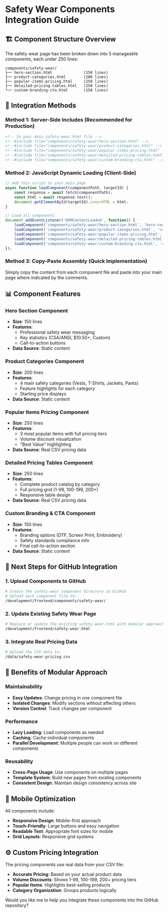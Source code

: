 # Safety Wear Components Integration Guide

## 🏗️ Component Structure Overview

The safety wear page has been broken down into 5 manageable components, each under 250 lines:

```
components/safety-wear/
├── hero-section.html              (150 lines)
├── product-categories.html        (200 lines)
├── popular-items-pricing.html     (250 lines)
├── detailed-pricing-tables.html   (250 lines)
└── custom-branding-cta.html       (150 lines)
```

## 🔧 Integration Methods

### Method 1: Server-Side Includes (Recommended for Production)
```html
<!-- In your main safety-wear.html file -->
<!--#include file="components/safety-wear/hero-section.html" -->
<!--#include file="components/safety-wear/product-categories.html" -->
<!--#include file="components/safety-wear/popular-items-pricing.html" -->
<!--#include file="components/safety-wear/detailed-pricing-tables.html" -->
<!--#include file="components/safety-wear/custom-branding-cta.html" -->
```

### Method 2: JavaScript Dynamic Loading (Client-Side)
```javascript
// Add this script to your main page
async function loadComponent(componentPath, targetId) {
    const response = await fetch(componentPath);
    const html = await response.text();
    document.getElementById(targetId).innerHTML = html;
}

// Load all components
document.addEventListener('DOMContentLoaded', function() {
    loadComponent('components/safety-wear/hero-section.html', 'hero-container');
    loadComponent('components/safety-wear/product-categories.html', 'categories-container');
    loadComponent('components/safety-wear/popular-items-pricing.html', 'pricing-container');
    loadComponent('components/safety-wear/detailed-pricing-tables.html', 'detailed-pricing-container');
    loadComponent('components/safety-wear/custom-branding-cta.html', 'cta-container');
});
```

### Method 3: Copy-Paste Assembly (Quick Implementation)
Simply copy the content from each component file and paste into your main page where indicated by the comments.

## 📊 Component Features

### Hero Section Component
- **Size**: 150 lines
- **Features**: 
  - Professional safety wear messaging
  - Key statistics (CSA/ANSI, $10.50+, Custom)
  - Call-to-action buttons
- **Data Source**: Static content

### Product Categories Component  
- **Size**: 200 lines
- **Features**:
  - 4 main safety categories (Vests, T-Shirts, Jackets, Pants)
  - Feature highlights for each category
  - Starting price displays
- **Data Source**: Static content

### Popular Items Pricing Component
- **Size**: 250 lines
- **Features**:
  - 3 most popular items with full pricing tiers
  - Volume discount visualization
  - "Best Value" highlighting
- **Data Source**: Real CSV pricing data

### Detailed Pricing Tables Component
- **Size**: 250 lines  
- **Features**:
  - Complete product catalog by category
  - Full pricing grid (1-99, 100-199, 200+)
  - Responsive table design
- **Data Source**: Real CSV pricing data

### Custom Branding & CTA Component
- **Size**: 150 lines
- **Features**:
  - Branding options (DTF, Screen Print, Embroidery)
  - Safety standards compliance info
  - Final call-to-action section
- **Data Source**: Static content

## 🎯 Next Steps for GitHub Integration

### 1. Upload Components to GitHub
```bash
# Create the safety-wear component directory in GitHub
# Upload each component file to:
/development/frontend/components/safety-wear/
```

### 2. Update Existing Safety Wear Page
```bash
# Replace or update the existing safety-wear.html with modular approach
/development/frontend/safety-wear.html
```

### 3. Integrate Real Pricing Data
```bash
# Upload the CSV data to:
/data/safety-wear-pricing.csv
```

## 🚀 Benefits of Modular Approach

### Maintainability
- **Easy Updates**: Change pricing in one component file
- **Isolated Changes**: Modify sections without affecting others
- **Version Control**: Track changes per component

### Performance
- **Lazy Loading**: Load components as needed
- **Caching**: Cache individual components
- **Parallel Development**: Multiple people can work on different components

### Reusability
- **Cross-Page Usage**: Use components on multiple pages
- **Template System**: Build new pages from existing components
- **Consistent Design**: Maintain design consistency across site

## 📱 Mobile Optimization

All components include:
- **Responsive Design**: Mobile-first approach
- **Touch-Friendly**: Large buttons and easy navigation
- **Readable Text**: Appropriate font sizes for mobile
- **Grid Layouts**: Responsive grid systems

## ⚙️ Custom Pricing Integration

The pricing components use real data from your CSV file:
- **Accurate Pricing**: Based on your actual product data
- **Volume Discounts**: Shows 1-99, 100-199, 200+ pricing tiers
- **Popular Items**: Highlights best-selling products
- **Category Organization**: Groups products logically

Would you like me to help you integrate these components into the GitHub repository?